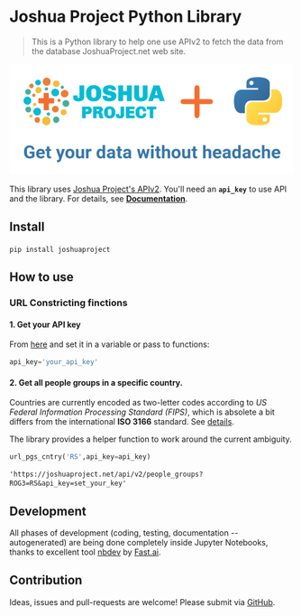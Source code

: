 # Joshua Project Python Library
> This is a Python library to help one use APIv2 to fetch the data from the database JoshuaProject.net web site.


![](logo-800x300.png)

This library uses [Joshua Project's APIv2](https://joshuaproject.net/api/v2).
You'll need an **`api_key`** to use API and the library.
For details, see [**Documentation**](https://joshuaproject.net/api/v2/documentation).

## Install

`pip install joshuaproject`

## How to use

### URL Constricting finctions

#### 1. Get your API key

From [here](https://joshuaproject.net/api/v2) and set it in a variable or pass to functions:

```python
api_key='your_api_key'
```

#### 2. Get all people groups in a specific country. 

Countries are currently encoded as two-letter codes according to *US Federal Information Processing Standard (FIPS)*, which is absolete a bit differs from the international **ISO 3166** standard. See [details](https://www.geodatasource.com/resources/tutorials/international-country-code-fips-versus-iso-3166/).

The library provides a helper function to work around the current ambiguity.

```python
url_pgs_cntry('RS',api_key=api_key)
```




    'https://joshuaproject.net/api/v2/people_groups?ROG3=RS&api_key=set_your_key'



## Development

All phases of development (coding, testing, documentation -- autogenerated) are being done completely inside Jupyter Notebooks, thanks to excellent tool [nbdev](https://www.fast.ai/2019/12/02/nbdev/) by [Fast.ai](https://www.fast.ai/).

## Contribution

Ideas, issues and pull-requests are welcome! Please submit via [GitHub](https://github.com/kdorichev/joshuaproject).
